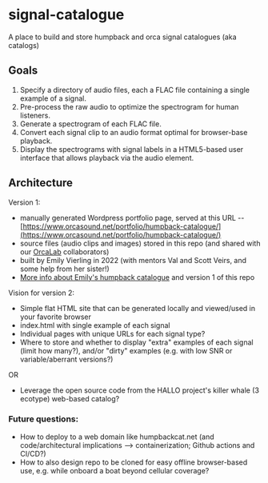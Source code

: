 # signal-catalogue
A place to build and store humpback and orca signal catalogues (aka catalogs)

## Goals

1. Specify a directory of audio files, each a FLAC file containing a single example of a signal.
2. Pre-process the raw audio to optimize the spectrogram for human listeners.
3. Generate a spectrogram of each FLAC file.
4. Convert each signal clip to an audio format optimal for browser-base playback.
5. Display the spectrograms with signal labels in a HTML5-based user interface that allows playback via the audio element.

## Architecture

Version 1:

* manually generated Wordpress portfolio page, served at this URL -- [https://www.orcasound.net/portfolio/humpback-catalogue/](https://www.orcasound.net/portfolio/humpback-catalogue/)
* source files (audio clips and images) stored in this repo (and shared with our [OrcaLab](https://orcalab.org/) collaborators)
* built by Emily Vierling in 2022 (with mentors Val and Scott Veirs, and some help from her sister!)
* [More info about Emily's humpback catalogue](https://github.com/orcasound/orcadata/wiki/Other-training-data:-humpback-whales#an-open-collaborative-humpback-signal-catalogue-catalog) and version 1 of this repo

Vision for version 2:

* Simple flat HTML site that can be generated locally and viewed/used in your favorite browser
* index.html with single example of each signal
* Individual pages with unique URLs for each signal type?
* Where to store and whether to display "extra" examples of each signal (limit how many?), and/or "dirty" examples (e.g. with low SNR or variable/aberrant versions?)

OR

* Leverage the open source code from the HALLO project's killer whale (3 ecotype) web-based catalog?

### Future questions:

* How to deploy to a web domain like humpbackcat.net (and code/architectural implications --> containerization; Github actions and CI/CD?)
* How to also design repo to be cloned for easy offline browser-based use, e.g. while onboard a boat beyond cellular coverage?

